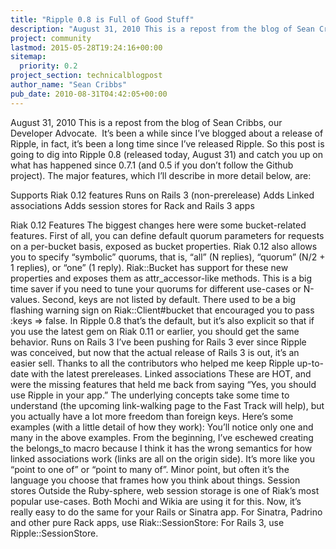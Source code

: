 ```yaml
---
title: "Ripple 0.8 is Full of Good Stuff"
description: "August 31, 2010 This is a repost from the blog of Sean Cribbs, our Developer Advocate.  It's been a while since I've blogged about a release of Ripple, in fact, it's been a long time since I've released Ripple. So this post is going to dig into Ripple 0.8 (released today, August 31) and catch"
project: community
lastmod: 2015-05-28T19:24:16+00:00
sitemap:
  priority: 0.2
project_section: technicalblogpost
author_name: "Sean Cribbs"
pub_date: 2010-08-31T04:42:05+00:00
---
```

August 31, 2010
This is a repost from the blog of Sean Cribbs, our Developer Advocate. 
It’s been a while since I’ve blogged about a release of Ripple, in fact, it’s been a long time since I’ve released Ripple. So this post is going to dig into Ripple 0.8 (released today, August 31) and catch you up on what has happened since 0.7.1 (and 0.5 if you don’t follow the Github project).
The major features, which I’ll describe in more detail below, are:

Supports Riak 0.12 features
Runs on Rails 3 (non-prerelease)
Adds Linked associations
Adds session stores for Rack and Rails 3 apps

Riak 0.12 Features
The biggest changes here were some bucket-related features. First of all, you can define default quorum parameters for requests on a per-bucket basis, exposed as bucket properties. Riak 0.12 also allows you to specify “symbolic” quorums, that is, “all” (N replies), “quorum” (N/2 + 1 replies), or “one” (1 reply). Riak::Bucket has support for these new properties and exposes them as attr\_accessor-like methods. This is a big time saver if you need to tune your quorums for different use-cases or N-values.
Second, keys are not listed by default. There used to be a big flashing warning sign on Riak::Client#bucket that encouraged you to pass :keys => false. In Ripple 0.8 that’s the default, but it’s also explicit so that if you use the latest gem on Riak 0.11 or earlier, you should get the same behavior.
Runs on Rails 3
I’ve been pushing for Rails 3 ever since Ripple was conceived, but now that the actual release of Rails 3 is out, it’s an easier sell. Thanks to all the contributors who helped me keep Ripple up-to-date with the latest prereleases.
Linked associations
These are HOT, and were the missing features that held me back from saying “Yes, you should use Ripple in your app.” The underlying concepts take some time to understand (the upcoming link-walking page to the Fast Track will help), but you actually have a lot more freedom than foreign keys. Here’s some examples (with a little detail of how they work):
You’ll notice only one and many in the above examples. From the beginning, I’ve eschewed creating the belongs\_to macro because I think it has the wrong semantics for how linked associations work (links are all on the origin side). It’s more like you “point to one of” or “point to many of”. Minor point, but often it’s the language you choose that frames how you think about things.
Session stores
Outside the Ruby-sphere, web session storage is one of Riak’s most popular use-cases. Both Mochi and Wikia are using it for this. Now, it’s really easy to do the same for your Rails or Sinatra app.
For Sinatra, Padrino and other pure Rack apps, use Riak::SessionStore:
For Rails 3, use Ripple::SessionStore.
